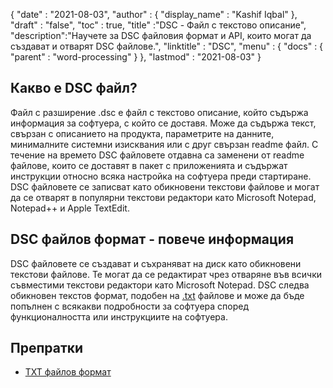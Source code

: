 {
  "date" : "2021-08-03",
  "author" : {
    "display_name" : "Kashif Iqbal"
},
  "draft" : "false",
  "toc" : true,
  "title" :"DSC - Файл с текстово описание",
  "description":"Научете за DSC файловия формат и API, които могат да създават и отварят DSC файлове.",
  "linktitle" : "DSC",
  "menu" : {
    "docs" : {
      "parent" : "word-processing"
}
},
  "lastmod" : "2021-08-03"
}

## Какво е DSC файл?

Файл с разширение .dsc е файл с текстово описание, който съдържа информация за софтуера, с който се доставя. Може да съдържа текст, свързан с описанието на продукта, параметрите на данните, минималните системни изисквания или с друг свързан readme файл. С течение на времето DSC файловете отдавна са заменени от readme файлове, които се доставят в пакет с приложенията и съдържат инструкции относно всяка настройка на софтуера преди стартиране. DSC файловете се записват като обикновени текстови файлове и могат да се отварят в популярни текстови редактори като Microsoft Notepad, Notepad++ и Apple TextEdit.

## DSC файлов формат - повече информация

DSC файловете се създават и съхраняват на диск като обикновени текстови файлове. Те могат да се редактират чрез отваряне във всички съвместими текстови редактори като Microsoft Notepad. DSC следва обикновен текстов формат, подобен на [.txt](/bg/текстообработващи/dsc/) файлове и може да бъде попълнен с всякакви подробности за софтуера според функционалността или инструкциите на софтуера.

## Препратки

* [TXT файлов формат](https://en.wikipedia.org/wiki/Text_file)

